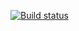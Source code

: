 [![Build status](https://ci.appveyor.com/api/projects/status/a603bhtbk1ev44dy/branch/master?svg=true)](https://ci.appveyor.com/project/RushanZur/postman-echo/branch/master)
